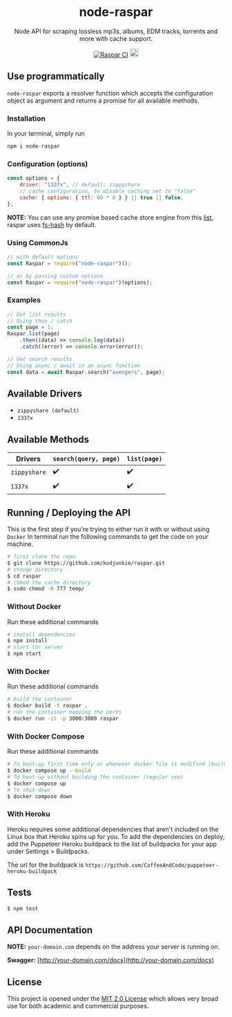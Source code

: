 <h1 align="center">node-raspar</h1>

<div align="center">

Node API for scraping lossless mp3s, albums, EDM tracks, torrents and more with cache support.

[![Raspar CI](https://github.com/kodjunkie/raspar/actions/workflows/node.js.yml/badge.svg?branch=master)](https://github.com/kodjunkie/raspar/actions/workflows/node.js.yml) <a href="https://github.com/kodjunkie/raspar/blob/master/LICENSE"><img src="https://img.shields.io/badge/License-MIT-yellow.svg" alt="License: MIT" height="20"></a>

</div>

## Use programmatically

`node-raspar` exports a resolver function which accepts the configuration object as argument and returns a promise for all available methods.

### Installation

In your terminal, simply run

```bash
npm i node-raspar
```

### Configuration (options)

```javascript
const options = {
	driver: "1337x", // default: zippyshare
	// cache configuration, to disable caching set to "false"
	cache: { options: { ttl: 60 * 8 } } || true || false,
};
```

**NOTE:** You can use any promise based cache store engine from this [list](https://github.com/BryanDonovan/node-cache-manager#store-engines), raspar uses [fs-hash](https://github.com/rolandstarke/node-cache-manager-fs-hash) by default.

### Using CommonJs

```javascript
// with default options
const Raspar = require("node-raspar")();

// or by passing custom options
const Raspar = require("node-raspar")(options);
```

<!-- ### Using ES6

```javascript
import raspar from "node-raspar";

// with default options
const Raspar = raspar();

// or by passing custom options
const Raspar = raspar(options);
``` -->

### Examples

```javascript
// Get list results
// Using then / catch
const page = 1;
Raspar.list(page)
	.then((data) => console.log(data))
	.catch((error) => console.error(error));

// Get search results
// Using async / await in an async function
const data = await Raspar.search("avengers", page);
```

## Available Drivers

- `zippyshare (default)`
- `1337x`

## Available Methods

| Drivers      | `search(query, page)` | `list(page)`       |
| ------------ | --------------------- | ------------------ |
| `zippyshare` | :heavy_check_mark:    | :heavy_check_mark: |
| `1337x`      | :heavy_check_mark:    | :heavy_check_mark: |

## Running / Deploying the API

This is the first step if you're trying to either run it with or without using `Docker`
In terminal run the following commands to get the code on your machine.

```bash
# first clone the repo
$ git clone https://github.com/kodjunkie/raspar.git
# change directory
$ cd raspar
# chmod the cache directory
$ sudo chmod -R 777 temp/
```

### Without Docker

Run these additional commands

```bash
# install dependencies
$ npm install
# start thr server
$ npm start
```

### With Docker

Run these additional commands

```bash
# build the container
$ docker build -t raspar .
# run the container mapping the ports
$ docker run -it -p 3000:3000 raspar
```

### With Docker Compose

Run these additional commands

```bash
# To boot-up first time only or whenever docker file is modified (builds the container)
$ docker compose up --build
# To boot-up without building the container (regular use)
$ docker compose up
# To shut-down
$ docker compose down
```

### With Heroku

Heroku requires some additional dependencies that aren't included on the Linux box that Heroku spins up for you.
To add the dependencies on deploy, add the Puppeteer Heroku buildpack to the list of buildpacks for your app under Settings > Buildpacks.

The url for the buildpack is `https://github.com/CoffeeAndCode/puppeteer-heroku-buildpack`

## Tests

```bash
$ npm test
```

## API Documentation

**NOTE:** `your-domain.com` depends on the address your server is running on.

**Swagger:** [http://your-domain.com/docs](http://your-domain.com/docs)

## License

This project is opened under the [MIT 2.0 License](https://github.com/kodjunkie/raspar/blob/master/LICENSE) which allows very broad use for both academic and commercial purposes.
